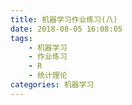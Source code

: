 ```yaml
---
title: 机器学习作业练习(八)
date: 2018-08-05 16:08:05
tags:
    - 机器学习
    - 作业练习
    - R
    - 统计理论
categories: 机器学习
---
```

